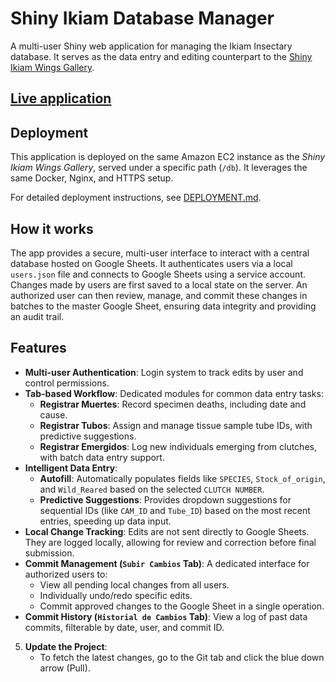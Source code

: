 # Shiny Ikiam Database Manager

A multi-user Shiny web application for managing the Ikiam Insectary database. It serves as the data entry and editing counterpart to the [Shiny Ikiam Wings Gallery](http://wings.gallery.info.gf).

## [Live application](https://wings.gallery.info.gf/db)

## Deployment

This application is deployed on the same Amazon EC2 instance as the *Shiny Ikiam Wings Gallery*, served under a specific path (`/db`). It leverages the same Docker, Nginx, and HTTPS setup.

For detailed deployment instructions, see [DEPLOYMENT.md](DEPLOYMENT.md).

## How it works

The app provides a secure, multi-user interface to interact with a central database hosted on Google Sheets. It authenticates users via a local `users.json` file and connects to Google Sheets using a service account. Changes made by users are first saved to a local state on the server. An authorized user can then review, manage, and commit these changes in batches to the master Google Sheet, ensuring data integrity and providing an audit trail.

## Features

-   **Multi-user Authentication**: Login system to track edits by user and control permissions.
-   **Tab-based Workflow**: Dedicated modules for common data entry tasks:
    -   **Registrar Muertes**: Record specimen deaths, including date and cause.
    -   **Registrar Tubos**: Assign and manage tissue sample tube IDs, with predictive suggestions.
    -   **Registrar Emergidos**: Log new individuals emerging from clutches, with batch data entry support.
-   **Intelligent Data Entry**:
    -   **Autofill**: Automatically populates fields like `SPECIES`, `Stock_of_origin`, and `Wild_Reared` based on the selected `CLUTCH NUMBER`.
    -   **Predictive Suggestions**: Provides dropdown suggestions for sequential IDs (like `CAM_ID` and `Tube_ID`) based on the most recent entries, speeding up data input.
-   **Local Change Tracking**: Edits are not sent directly to Google Sheets. They are logged locally, allowing for review and correction before final submission.
-   **Commit Management (`Subir Cambios` Tab)**: A dedicated interface for authorized users to:
    -   View all pending local changes from all users.
    -   Individually undo/redo specific edits.
    -   Commit approved changes to the Google Sheet in a single operation.
-   **Commit History (`Historial de Cambios` Tab)**: View a log of past data commits, filterable by date, user, and commit ID.

5.  **Update the Project**:
    -   To fetch the latest changes, go to the Git tab and click the blue down arrow (Pull).

